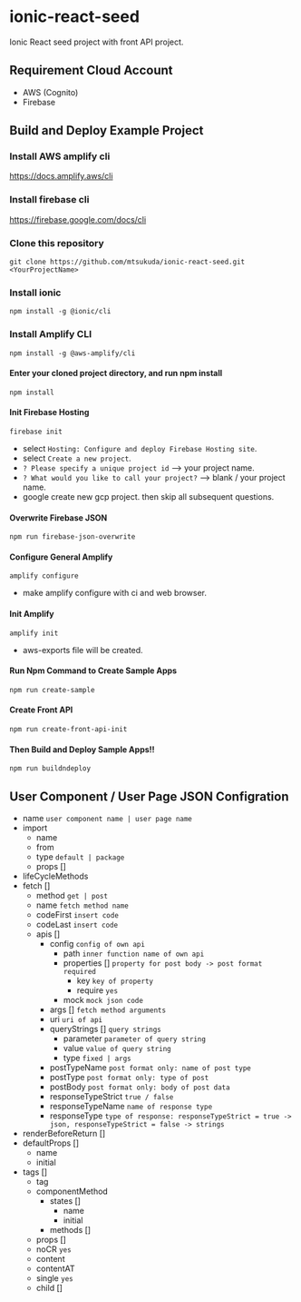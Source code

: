 # ionic-react-seed

Ionic React seed project with front API project.

## Requirement Cloud Account

- AWS (Cognito)
- Firebase

## Build and Deploy Example Project 

### Install AWS amplify cli

https://docs.amplify.aws/cli

### Install firebase cli

https://firebase.google.com/docs/cli

### Clone this repository

`git clone https://github.com/mtsukuda/ionic-react-seed.git <YourProjectName>`

### Install ionic

`npm install -g @ionic/cli`

### Install Amplify CLI

`npm install -g @aws-amplify/cli`

#### Enter your cloned project directory, and run npm install

`npm install`

#### Init Firebase Hosting

`firebase init`

- select `Hosting: Configure and deploy Firebase Hosting site`.
- select `Create a new project`.
- `? Please specify a unique project id` --> your project name.
- `? What would you like to call your project?` --> blank / your project name.
- google create new gcp project. then skip all subsequent questions.

#### Overwrite Firebase JSON

`npm run firebase-json-overwrite`

#### Configure General Amplify

`amplify configure`

- make amplify configure with ci and web browser.

#### Init Amplify

`amplify init`

- aws-exports file will be created.

#### Run Npm Command to Create Sample Apps

`npm run create-sample`

#### Create Front API

`npm run create-front-api-init`

#### Then Build and Deploy Sample Apps!!

`npm run buildndeploy`

## User Component / User Page JSON Configration

  * name `user component name | user page name`
  * import
    * name
    * from
    * type `default | package`
    * props []
  * lifeCycleMethods
  * fetch []
    * method `get | post`
    * name `fetch method name`
    * codeFirst `insert code`
    * codeLast `insert code`
    * apis []
      * config `config of own api`
        * path `inner function name of own api`
        * properties [] `property for post body -> post format required`
          * key `key of property`
          * require `yes`
        * mock `mock json code`
      * args [] `fetch method arguments`
      * uri `uri of api`
      * queryStrings [] `query strings`
        * parameter `parameter of query string`
        * value `value of query string`
        * type `fixed | args`
      * postTypeName `post format only: name of post type`
      * postType `post format only: type of post`
      * postBody `post format only: body of post data`
      * responseTypeStrict `true / false`
      * responseTypeName `name of response type`
      * responseType `type of response: responseTypeStrict = true -> json, responseTypeStrict = false -> strings`
  * renderBeforeReturn []
  * defaultProps []
    * name
    * initial
  * tags []
    * tag
    * componentMethod
      * states []
        * name
        * initial
      * methods []
    * props []
    * noCR `yes`
    * content
    * contentAT
    * single `yes`
    * child [] 
